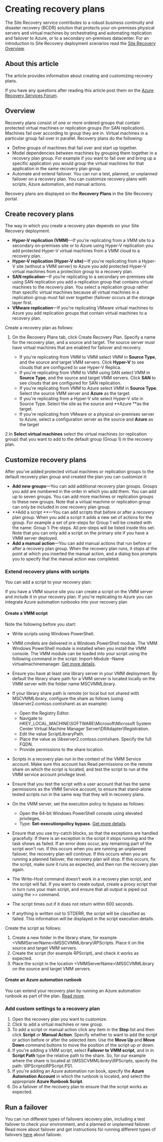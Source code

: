 <properties
	pageTitle="Creating recovery plans" 
	description="Azure Site Recovery coordinates the replication, failover and recovery of virtual machines located on on-premises servers to Azure or a secondary datacenter." 
	services="site-recovery" 
	documentationCenter="" 
	authors="rayne-wiselman" 
	manager="jwhit" 
	editor=""/>

<tags 
	ms.service="site-recovery" 
	ms.devlang="na"
	ms.topic="article"
	ms.tgt_pltfrm="na"
	ms.workload="storage-backup-recovery" 
	ms.date="08/05/2015" 
	ms.author="raynew"/>

# Creating recovery plans

The Site Recovery service contributes to a robust business continuity and disaster recovery (BCDR) solution that protects your on-premises physical servers and virtual machines by orchestrating and automating replication and failover to Azure, or to a secondary on-premises datacenter. For an introduction to Site Recovery deployment scenarios read the [Site Recovery Overview](site-recovery-overview.md).

## About this article

The article provides information about creating and customizing recovery plans. 

If you have any questions after reading this article post them on the [Azure Recovery Services Forum](https://social.msdn.microsoft.com/forums/azure/home?forum=hypervrecovmgr).

## Overview

Recovery plans consist of one or more ordered groups that contain protected virtual machines or replication groups (for SAN replication). Machines fail over according to group they are in. Virtual machines in a particular group fail over in parallel. Recovery plans do the following:

- Define groups of machines that fail over and start up together.
- Model dependencies between machines by grouping them together in a recovery plan group. For example if you want to fail over and bring up a specific application you would group the virtual machines for that application in the same recovery plan group.
- Automate and extend failover. You can run a test, planned, or unplanned failover on a recovery plan. You can customize recovery plans with scripts, Azure automation, and manual actions.

Recovery plans are displayed on the **Recovery Plans** in the Site Recovery portal.


## Create recovery plans

The way in which you create a recovery plan depends on your Site Recovery deployment.

- **Hyper-V replication (VMM)**—If you’re replicating from a VMM site to a secondary on-premises site or to Azure using Hyper-V replication you add protected Hyper-V virtual machines from a VMM cloud to a recovery plan.
- **Hyper-V replication (Hyper-V site)**—If you're replicating from a Hyper-V site (without a VMM server) to Azure you add protected Hyper-V virtual machines from a protection group to a recovery plan.
- **SAN replication**—If you’re replicating to a secondary on-premises site using SAN replication you add a replication group that contains virtual machines to the recovery plan. You select a replication group rather than specific virtual machines because all virtual machines in a replication group must fail over together (failover occurs at the storage layer first.
- **VMware replication**—If you're replicating VMware virtual machines to Azure you add replication groups that contain virtual machines to a recovery plan.

Create a recovery plan as follows:

1. On the Recovery Plans tab, click Create Recovery Plan.
Specify a name for the recovery plan, and a source and target. The source server must have virtual machines that are enabled for failover and recovery.

	- If you're replicating from VMM to VMM select VMM in **Source Type**, and the source and target VMM servers. Click **Hyper-V** to see clouds that are configured to use Hyper-V Replica. 
	- If you're replicating from VMM to VMM using SAN select VMM in **Source Type**, and the source and target VMM servers. Click **SAN** to see clouds that are configured for SAN replication.
	- If you're replicating from VMM to Azure select VMM in **Source Type**.  Select the source VMM server and **Azure** as the target.
	- If you're replicating from a Hyper-V site select Hyper-V site in Source Type. Select the site as the source and **Azure **as the target.
	- If you're replicating from VMware or a physical on-premises server to Azure, select a configuration server as the source and **Azure** as the target

2.In **Select virtual machines** select the virtual machines (or replication group) that you want to add to the default group (Group 1) in the recovery plan.

## Customize recovery plans

After you've added protected virtual machines or replication groups to the default recovery plan group and created the plan you can customize it:

- **Add new groups**—You can add additional recovery plan groups. Groups you add are numbered in the order in which you add them. You can add up to seven groups. You can add more machines or replication groups to these new groups. Note that a virtual machine or replication group can only be included in one recovery plan group.
- **Add a script **—You can add scripts that before or after a recovery plan group. When you add a script it adds a new set of actions for the group. For example a set of pre-steps for Group 1 will be created with the name: Group 1: Pre-steps. All pre-steps will be listed inside this set. Note that you can only add a script on the primary site if you have a VMM server deployed.
- **Add a manual action**—You can add manual actions that run before or after a recovery plan group. When the recovery plan runs, it stops at the point at which you inserted the manual action, and a dialog box prompts you to specify that the manual action was completed.

### Extend recovery plans with scripts

You can add a script to your recovery plan:

If you have a VMM source site you can create a script on the VMM server and include it in your recovery plan.
If you're replicating to Azure you can integrate Azure automation runbooks into your recovery plan

#### Create a VMM script

Note the following before you start:

- Write scripts using Windows PowerShell.
- VMM cmdlets are delivered in a Windows PowerShell module. The VMM Windows PowerShell module is installed when you install the VMM console. The VMM module can be loaded into your script using the following command in the script: Import-Module -Name virtualmachinemanager. [Get more details](hhttps://technet.microsoft.com/library/hh875013.aspx).
- Ensure you have at least one library server in your VMM deployment. By default the library share path for a VMM server is located locally on the VMM server with the folder name MSCVMMLibrary.
- If your library share path is remote (or local but not shared with MSCVMMLibrary, configure the share as follows (using \\libserver2.contoso.com\share\ as an example):
	- Open the Registry Editor.
	- Navigate to HKEY_LOCAL_MACHINE\SOFTWARE\Microsoft\Microsoft System Center Virtual Machine Manager Server\DRAdapter\Registration.
	- Edit the value ScriptLibraryPath.
	- Place the value as \\libserver2.contoso.com\share\. Specify the full FQDN.
	- Provide permissions to the share location.

- Scripts in a recovery plan run in the context of the VMM Service account. Make sure this account has Read permissions on the remote share on which the script is located, and test the script to run at the VMM service account privilege level.
- 	Ensure that you test the script with a user account that has the same permissions as the VMM Service account, to ensure that stand-alone tested scripts run in the same way that they will in recovery plans.
- 	On the VMM server, set the execution policy to bypass as follows:
	- Open the 64-bit Windows PowerShell console using elevated privileges.
	- Type: **Set-executionpolicy bypass**. [Get more details](https://technet.microsoft.com/library/ee176961.aspx).
- Ensure that you use try-catch blocks, so that the exceptions are handled gracefully. If there is an exception in the script it stops running and the task shows as failed.  If an error does occur, any remaining part of the script won't run. If this occurs when you are running an unplanned failover, the recovery plan will continue. If this occurs when you are running a planned failover, the recovery plan will stop. If this occurs, fix the script, make sure it runs as expected, and then run the recovery plan again.
- The Write-Host command doesn’t work in a recovery plan script, and the script will fail. If you want to create output, create a proxy script that in turn runs your main script, and ensure that all output is piped out using the >> command.
- The script times out if it does not return within 600 seconds.
- If anything is written out to STDERR, the script will be classified as failed. This information will be displayed in the script execution details.

Create the script as follows:

1. Create a new folder in the library share, for example \<VMMServerName>\MSSCVMMLibrary\RPScripts. Place it on the source and target VMM servers.
2. Create the script (for example RPScript), and check it works as expected.
3. Place the script in the location \<VMMServerName>\MSSCVMMLibrary on the source and target VMM servers.

#### Create an Azure automation runbook

You can extend your recovery plan by running an Azure automation runbook as part of the plan. [Read more](site-recovery-runbook-automation.md).


### Add custom settings to a recovery plan

1. Open the recovery plan you want to customize.
2. Click to add a virtual machines or new group.
3. To add a script or manual action click any item in the **Step** list and then click **Script** or **Manual Action**. Specify whether to want to add the script or action before or after the selected item. Use the **Move Up** and **Move Down** command buttons to move the position of the script up or down.
4. If you're adding a VMM script, select **Failover to VMM script**, and in in **Script Path** type the relative path to the share. So, for our example where the share is located at \\<VMMServerName>\MSSCVMMLibrary\RPScripts, specify the path: \RPScripts\RPScript.PS1.
5. If you're adding an Azure automation run book, specify the **Azure Automation Account** in which the runbook is located, and select the appropriate **Azure Runbook Script**.
5. Do a failover of the recovery plan to ensure that the script works as expected.


## Run a failover

You can run different types of failovers recovery plan, including a test failover to check your environment, and a planned or unplanned failover. Read more about failover and get instructions for running different types of failovers [here](site-recovery-failover.md) about failover.


 